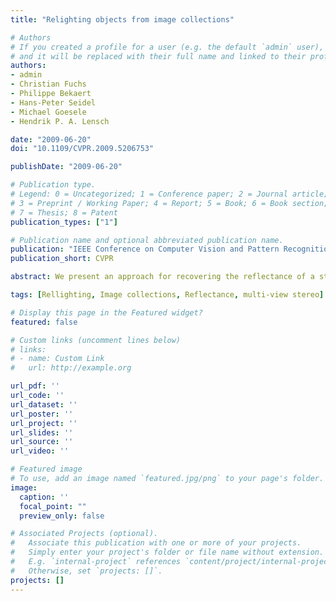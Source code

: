 ```yaml
---
title: "Relighting objects from image collections"

# Authors
# If you created a profile for a user (e.g. the default `admin` user), write the username (folder name) here
# and it will be replaced with their full name and linked to their profile.
authors:
- admin
- Christian Fuchs
- Philippe Bekaert
- Hans-Peter Seidel
- Michael Goesele
- Hendrik P. A. Lensch

date: "2009-06-20"
doi: "10.1109/CVPR.2009.5206753"

publishDate: "2009-06-20"

# Publication type.
# Legend: 0 = Uncategorized; 1 = Conference paper; 2 = Journal article;
# 3 = Preprint / Working Paper; 4 = Report; 5 = Book; 6 = Book section;
# 7 = Thesis; 8 = Patent
publication_types: ["1"]

# Publication name and optional abbreviated publication name.
publication: "IEEE Conference on Computer Vision and Pattern Recognition"
publication_short: CVPR

abstract: We present an approach for recovering the reflectance of a static scene with known geometry from a collection of images taken under distant, unknown illumination. In contrast to previous work, we allow the illumination to vary between the images, which greatly increases the applicability of the approach. Using an all-frequency relighting framework based on wavelets, we are able to simultaneously estimate the per-image incident illumination and the per-surface point reflectance. The wavelet framework allows for incorporating various reflection models. We demonstrate the quality of our results for synthetic test cases as well as for several datasets captured under laboratory conditions. Combined with multi-view stereo reconstruction, we are even able to recover the geometry and reflectance of a scene solely using images collected from the Internet.

tags: [Rellighting, Image collections, Reflectance, multi-view stereo]

# Display this page in the Featured widget?
featured: false

# Custom links (uncomment lines below)
# links:
# - name: Custom Link
#   url: http://example.org

url_pdf: ''
url_code: ''
url_dataset: ''
url_poster: ''
url_project: ''
url_slides: ''
url_source: ''
url_video: ''

# Featured image
# To use, add an image named `featured.jpg/png` to your page's folder.
image:
  caption: ''
  focal_point: ""
  preview_only: false

# Associated Projects (optional).
#   Associate this publication with one or more of your projects.
#   Simply enter your project's folder or file name without extension.
#   E.g. `internal-project` references `content/project/internal-project/index.md`.
#   Otherwise, set `projects: []`.
projects: []
---
```

